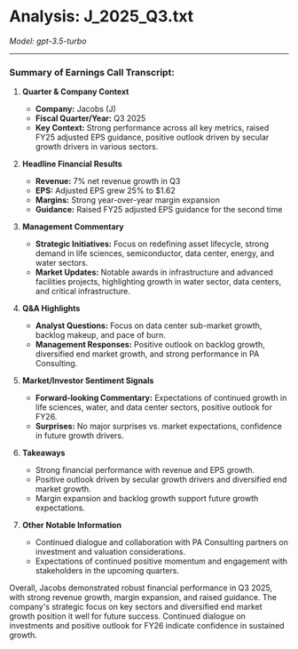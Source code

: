 # Analysis: J_2025_Q3.txt

*Model: gpt-3.5-turbo*

---

### Summary of Earnings Call Transcript:

1. **Quarter & Company Context**
   - **Company:** Jacobs (J)
   - **Fiscal Quarter/Year:** Q3 2025
   - **Key Context:** Strong performance across all key metrics, raised FY25 adjusted EPS guidance, positive outlook driven by secular growth drivers in various sectors.

2. **Headline Financial Results**
   - **Revenue:** 7% net revenue growth in Q3
   - **EPS:** Adjusted EPS grew 25% to $1.62
   - **Margins:** Strong year-over-year margin expansion
   - **Guidance:** Raised FY25 adjusted EPS guidance for the second time

3. **Management Commentary**
   - **Strategic Initiatives:** Focus on redefining asset lifecycle, strong demand in life sciences, semiconductor, data center, energy, and water sectors.
   - **Market Updates:** Notable awards in infrastructure and advanced facilities projects, highlighting growth in water sector, data centers, and critical infrastructure.

4. **Q&A Highlights**
   - **Analyst Questions:** Focus on data center sub-market growth, backlog makeup, and pace of burn.
   - **Management Responses:** Positive outlook on backlog growth, diversified end market growth, and strong performance in PA Consulting.

5. **Market/Investor Sentiment Signals**
   - **Forward-looking Commentary:** Expectations of continued growth in life sciences, water, and data center sectors, positive outlook for FY26.
   - **Surprises:** No major surprises vs. market expectations, confidence in future growth drivers.

6. **Takeaways**
   - Strong financial performance with revenue and EPS growth.
   - Positive outlook driven by secular growth drivers and diversified end market growth.
   - Margin expansion and backlog growth support future growth expectations.

7. **Other Notable Information**
   - Continued dialogue and collaboration with PA Consulting partners on investment and valuation considerations.
   - Expectations of continued positive momentum and engagement with stakeholders in the upcoming quarters.

Overall, Jacobs demonstrated robust financial performance in Q3 2025, with strong revenue growth, margin expansion, and raised guidance. The company's strategic focus on key sectors and diversified end market growth position it well for future success. Continued dialogue on investments and positive outlook for FY26 indicate confidence in sustained growth.